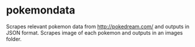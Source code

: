 # pokemondata
Scrapes relevant pokemon data from http://pokedream.com/ and outputs in JSON format. Scrapes image of each pokemon and outputs
in an images folder.
